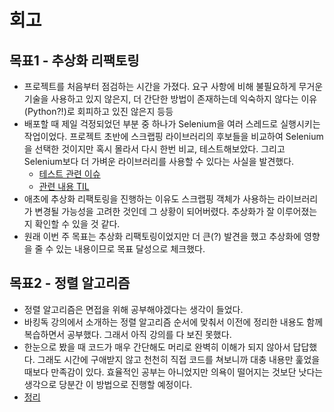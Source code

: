 # 회고

## 목표1 - 추상화 리팩토링
- 프로젝트를 처음부터 점검하는 시간을 가졌다. 요구 사항에 비해 불필요하게 무거운 기술을 사용하고 있지 않은지, 더 간단한 방법이 존재하는데 익숙하지 않다는 이유(Python?!)로 회피하고 있진 않은지 등등
- 배포할 때 제일 걱정되었던 부분 중 하나가 Selenium을 여러 스레드로 실행시키는 작업이었다. 프로젝트 초반에 스크랩핑 라이브러리의 후보들을 비교하여 Selenium을 선택한 것이지만 혹시 몰라서 다시 한번 비교, 테스트해보았다. 그리고 Selenium보다 더 가벼운 라이브러리를 사용할 수 있다는 사실을 발견했다.
  - [테스트 관련 이슈](https://github.com/beginin15/get-your-friday/issues/40)
  - [관련 내용 TIL](https://github.com/back-stage/WeekBack/pull/130#issuecomment-868647431)
- 애초에 추상화 리팩토링을 진행하는 이유도 스크랩핑 객체가 사용하는 라이브러리가 변경될 가능성을 고려한 것인데 그 상황이 되어버렸다. 추상화가 잘 이루어졌는지 확인할 수 있을 것 같다.
- 원래 이번 주 목표는 추상화 리팩토링이었지만 더 큰(?) 발견을 했고 추상화에 영향을 줄 수 있는 내용이므로 목표 달성으로 체크했다.

## 목표2 - 정렬 알고리즘
- 정렬 알고리즘은 면접을 위해 공부해야겠다는 생각이 들었다.
- 바킹독 강의에서 소개하는 정렬 알고리즘 순서에 맞춰서 이전에 정리한 내용도 함께 복습하면서 공부했다. 그래서 아직 강의를 다 보진 못했다.
- 한눈으로 봤을 때 코드가 매우 간단해도 머리로 완벽히 이해가 되지 않아서 답답했다. 그래도 시간에 구애받지 않고 천천히 직접 코드를 쳐보니까 대충 내용만 훑었을 때보다 만족감이 있다. 효율적인 공부는 아니었지만 의욕이 떨어지는 것보단 낫다는 생각으로 당분간 이 방법으로 진행할 예정이다.
- [정리](https://trello.com/c/hr1HA2qg)